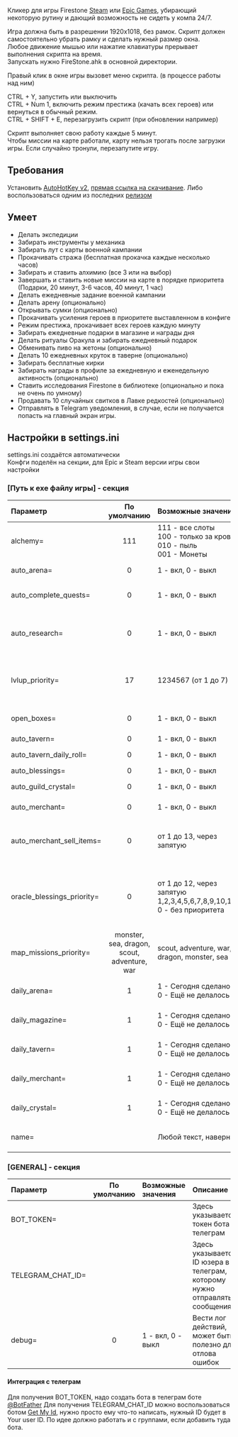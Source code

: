 Кликер для игры Firestone [Steam](https://store.steampowered.com/app/1013320/Firestone/) или [Epic Games](https://store.epicgames.com/ru/p/firestone-online-idle-rpg-bfd04b), убирающий некоторую рутину и дающий возможность не сидеть у компа 24/7.

Игра должна быть в разрешении 1920x1018, без рамок. Скрипт должен самостоятельно убрать рамку и сделать нужный размер окна.  
Любое движение мышью или нажатие клавиатуры прерывает выполнения скрипта на время.  
Запускать нужно FireStone.ahk в основной директории.  

Правый клик в окне игры вызовет меню скрипта. (в процессе работы над ним)

CTRL + Y, запустить или выключить  
CTRL + Num 1, включить режим престижа (качать всех героев) или вернуться в обычный режим.  
CTRL + SHIFT + E, перезагрузить скрипт (при обновлении например)  

Скрипт выполняет свою работу каждые 5 минут.  
Чтобы миссии на карте работали, карту нельзя трогать после загрузки игры. Если случайно тронули, перезапутите игру.

## Требования
Установить [AutoHotKey v2](https://www.autohotkey.com), [прямая ссылка на скачивание](https://www.autohotkey.com/download/ahk-v2.exe). Либо воспользоваться одним из последних [релизом](https://github.com/Sklerozina/FirestoneClickerScript/releases)

## Умеет
* Делать экспедиции
* Забирать инструменты у механика
* Забирать лут с карты военной кампании
* Прокачивать стража (бесплатная прокачка каждые несколько часов)
* Забирать и ставить алхимию (все 3 или на выбор)
* Завершать и ставить новые миссии на карте в порядке приоритета (Подарки, 20 минут, 3-6 часов, 40 минут, 1 час)
* Делать ежедневные задание военной кампании
* Делать арену (опционально)
* Открывать сумки (опционально)
* Прокачивать усиления героев в приоритете выставленном в конфиге
* Режим престижа, прокачивает всех героев каждую минуту
* Забирать ежедневные подарки в магазине и награды дня
* Делать ритуалы Оракула и забирать ежедневный подарок
* Обменивать пиво на жетоны (опционально)
* Делать 10 ежедневных круток в таверне (опционально)
* Забирать бесплатные кирки
* Забирать награды в профиле за ежедневную и еженедельную активность (опционально)
* Ставить исследования Firestone в библиотеке (опционально и пока не очень по умному)
* Продавать 10 случайных свитков в Лавке редкостей (опционально)
* Отправлять в Telegram уведомления, в случае, если не получается попасть на главный экран игры.

## Настройки в settings.ini
settings.ini создаётся автоматически  
Конфги поделён на секции, для Epic и Steam версии игры свои настройки

### [Путь к exe файлу игры] - секция
| Параметр | По умолчанию | Возможные значения | Описание |
| :------------ | :------: | :------------ | :------------ |
| alchemy= | 111 | 111 - все слоты<br> 100 - только за кровь<br> 010 - пыль<br> 001 - Монеты | Исследования в алхимии<br>Комбиируйте значения на своё усмотрение |
| auto_arena=  | 0 | 1 - вкл, 0 - выкл | Арена<br>Ежедневно тратит попытки арены |
| auto_complete_quests= | 0 | 1 - вкл, 0 - выкл  | Завершать ежедневные и еженедельные квесты в профиле (клавиша Q) |
| auto_research= | 0 | 1 - вкл, 0 - выкл | Исследования Firestone в библиотеке<br>Работают методом перебора подряд, довольно экспериментально. |
| lvlup_priority= | 17 | 1234567 (от 1 до 7) | Прокачивание героев (клавиша U)<br>Цифра означает номер слота прокачки сверху-вниз, 1 - все усиления, 2 - страж, 34567 - герои |
| open_boxes= | 0 | 1 - вкл, 0 - выкл | Проверять и открывать различные коробки в инвентаре (клавиша B, 3-я вкладка) |
| auto_tavern= | 0 | 1 - вкл, 0 - выкл | Обмен пива на токены |
| auto_tavern_daily_roll= | 0 | 1 - вкл, 0 - выкл | Делать ежедневные 10 круток в таверне на дейлик |
| auto_blessings= | 0 | 1 - вкл, 0 - выкл | Благословения у Оракула |
| auto_guild_crystal= | 0 | 1 - вкл, 0 - выкл | Делать ежедневные 5 ударов по кристаллу на дейлик |
| auto_merchant= | 0 | 1 - вкл, 0 - выкл | Продавать 10 случайных свитков в Лавке редкостей на дейлик |
| auto_merchant_sell_items= | 0 | от 1 до 13, через запятую | Номера предметов у торговца, которые можно продавать полностью слева-направа.<br>Например: 5, 6 - Продавать мешки и вёдра золота. |
| oracle_blessings_priority= | 0 | от 1 до 12, через запятую<br>1,2,3,4,5,6,7,8,9,10,11,12<br>0 - без приоритета | Приоритет прокачки благословений, от 1 до 12, через запятую. Номера благословений по часовой стрелке. Если 0, то приоритета не будет.<br>Например: oracle_blessings_priority=1,2,5,8,10 |
| map_missions_priority= | monster, sea, dragon, scout, adventure, war | scout, adventure, war, dragon, monster, sea | Приоритет миссий на карте через запятую |
| daily_arena= | 1 | 1 - Сегодня сделано<br> 0 - Ещё не делалось | Технический параметр. Запоминает, были сегодня потрачены попытки или нет |
| daily_magazine= | 1 | 1 - Сегодня сделано<br> 0 - Ещё не делалось | Технический параметр. Запоминает, забирались сегодня награды в магазине или нет |
| daily_tavern= | 1 | 1 - Сегодня сделано<br> 0 - Ещё не делалось | Технический параметр. Запоминает, Были 10 круток в таверне или нет |
| daily_merchant= | 1 | 1 - Сегодня сделано<br> 0 - Ещё не делалось | Технический параметр. Запоминает, были 10 продаж в магазине или нет |
| daily_crystal= | 1 | 1 - Сегодня сделано<br> 0 - Ещё не делалось | Технический параметр. Запоминает, было сделано 5 ударов по кристаллу или нет |
| name= |  | Любой текст, наверное | Полезно для телеграм, будет подписывать название, вместо пути к исполняемому файлу игры |


### [GENERAL] - секция
| Параметр | По умолчанию | Возможные значения | Описание |
| :------------ | :------: | :------------ | :------------ |
| BOT_TOKEN= | | | Здесь указывается токен бота телеграм |
| TELEGRAM_CHAT_ID= | | | Здесь указывается ID юзера в телеграм, которому нужно отправлять сообщения |
| debug= | 0 | 1 - вкл, 0 - выкл | Вести лог действий, может быть полезно для отлова ошибок |

#### Интеграция с телеграм
Для получения BOT_TOKEN, надо создать бота в телеграм боте [@BotFather](https://t.me/BotFather)
Для получения TELEGRAM_CHAT_ID можно воспользоваться ботом [Get My Id](https://t.me/getmyid_bot), нужно просто ему что-то написать, нужный ID будет в Your user ID. По идее должно работать и с группами, если добавить туда бота.